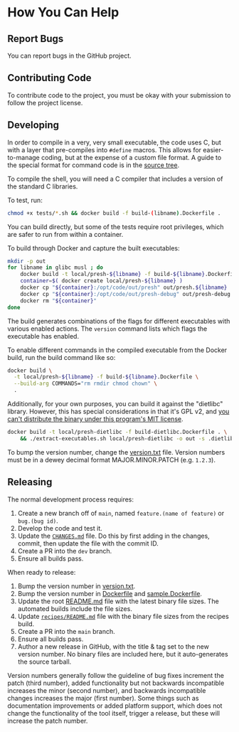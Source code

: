 # How You Can Help


## Report Bugs

You can report bugs in the GitHub project.


## Contributing Code

To contribute code to the project, you must be okay with your submission to follow the project license.


## Developing

In order to compile in a very, very small executable, the code uses C, but with a layer that pre-compiles into `#define` macros.  This allows for easier-to-manage coding, but at the expense of a custom file format.  A guide to the special format for command code is in the [source tree](src/README.md).

To compile the shell, you will need a C compiler that includes a version of the standard C libraries.

To test, run:

```bash
chmod +x tests/*.sh && docker build -f build-(libname).Dockerfile .
```

You can build directly, but some of the tests require root privileges, which are safer to run from within a container.

To build through Docker and capture the built executables:

```bash
mkdir -p out
for libname in glibc musl ; do
    docker build -t local/presh-${libname} -f build-${libname}.Dockerfile .
    container=$( docker create local/presh-${libname} )
    docker cp "${container}:/opt/code/out/presh" out/presh.${libname}
    docker cp "${container}:/opt/code/out/presh-debug" out/presh-debug.${libname}
    docker rm "${container}"
done
```

The build generates combinations of the flags for different executables with various enabled actions.  The `version` command lists which flags the executable has enabled.

To enable different commands in the compiled executable from the Docker build, run the build command like so:

```bash
docker build \
  -t local/presh-${libname} -f build-${libname}.Dockerfile \
  --build-arg COMMANDS="rm rmdir chmod chown" \
  .
```

Additionally, for your own purposes, you can build it against the "dietlibc" library.  However, this has special considerations in that it's GPL v2, and [you can't distribute the binary under this program's MIT license](http://www.fefe.de/dietlibc/FAQ.txt).

```bash
docker build -t local/presh-dietlibc -f build-dietlibc.Dockerfile . \
    && ./extract-executables.sh local/presh-dietlibc -o out -s .dietlibc -d
```

To bump the version number, change the [version.txt](version.txt) file.  Version numbers must be in a dewey decimal format MAJOR.MINOR.PATCH (e.g. `1.2.3`).


## Releasing

The normal development process requires:

1. Create a new branch off of `main`, named `feature.(name of feature)` or `bug.(bug id)`.
2. Develop the code and test it.
3. Update the [`CHANGES.md`](CHANGES.md) file.  Do this by first adding in the changes, commit, then update the file with the commit ID.
4. Create a PR into the `dev` branch.
5. Ensure all builds pass.

When ready to release:

1. Bump the version number in [version.txt](version.txt).
2. Bump the version number in [Dockerfile](Dockerfile) and [sample.Dockerfile](sample.Dockerfile).
3. Update the root [README.md](README.md) file with the latest binary file sizes.  The automated builds include the file sizes.
4. Update [`recipes/README.md`](recipes/README.md) file with the binary file sizes from the recipes build.
5. Create a PR into the `main` branch.
6. Ensure all builds pass.
7. Author a new release in GitHub, with the title & tag set to the new version number.  No binary files are included here, but it auto-generates the source tarball.

Version numbers generally follow the guideline of bug fixes increment the patch (third number), added functionality but not backwards incompatible increases the minor (second number), and backwards incompatible changes increases the major (first number).  Some things such as documentation improvements or added platform support, which does not change the functionality of the tool itself, trigger a release, but these will increase the patch number.
